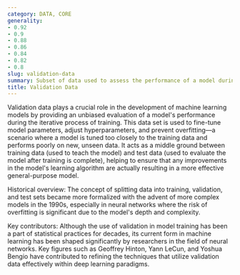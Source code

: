 ```yaml
---
category: DATA, CORE
generality:
- 0.92
- 0.9
- 0.88
- 0.86
- 0.84
- 0.82
- 0.8
slug: validation-data
summary: Subset of data used to assess the performance of a model during the training phase, separate from the training data itself.
title: Validation Data
---
```


Validation data plays a crucial role in the development of machine learning models by providing an unbiased evaluation of a model's performance during the iterative process of training. This data set is used to fine-tune model parameters, adjust hyperparameters, and prevent overfitting—a scenario where a model is tuned too closely to the training data and performs poorly on new, unseen data. It acts as a middle ground between training data (used to teach the model) and test data (used to evaluate the model after training is complete), helping to ensure that any improvements in the model's learning algorithm are actually resulting in a more effective general-purpose model.

Historical overview:
The concept of splitting data into training, validation, and test sets became more formalized with the advent of more complex models in the 1990s, especially in neural networks where the risk of overfitting is significant due to the model's depth and complexity.

Key contributors:
Although the use of validation in model training has been a part of statistical practices for decades, its current form in machine learning has been shaped significantly by researchers in the field of neural networks. Key figures such as Geoffrey Hinton, Yann LeCun, and Yoshua Bengio have contributed to refining the techniques that utilize validation data effectively within deep learning paradigms.